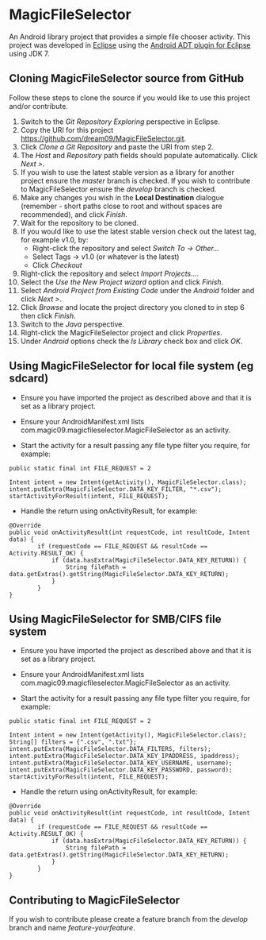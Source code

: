 MagicFileSelector
=================
An Android library project that provides a simple file chooser activity.  This project was developed in [Eclipse](http://www.eclipse.org/downloads/) using the [Android ADT plugin for Eclipse](http://developer.android.com/sdk/installing/installing-adt.html) using JDK 7.


Cloning MagicFileSelector source from GitHub
--------------------------------------------
Follow these steps to clone the source if you would like to use this project and/or contribute.

1. Switch to the *Git Repository Exploring* perspective in Eclipse.
2. Copy the URI for this project https://github.com/dream09/MagicFileSelector.git.
3. Click *Clone a Git Repository* and paste the URI from step 2.
4. The *Host* and *Repository* path fields should populate automatically. Click *Next >*.
5. If you wish to use the latest stable version as a library for another project ensure the *master* branch is checked. If you wish to contribute to MagicFileSelector ensure the *develop* branch is checked.
6. Make any changes you wish in the **Local Destination** dialogue (remember - short paths close to root and without spaces are recommended), and click *Finish*.
7. Wait for the repository to be cloned.
8. If you would like to use the latest stable version check out the latest tag, for example v1.0, by:
	- Right-click the repository and select *Switch To → Other...*
	- Select Tags → v1.0 (or whatever is the latest)
	- Click *Checkout*
9. Right-click the repository and select *Import Projects...*.
10. Select the *Use the New Project wizard* option and click *Finish*.
11. Select *Android Project from Existing Code* under the *Android* folder and click *Next >*.
12. Click *Browse* and locate the project directory you cloned to in step 6 then click *Finish*.
13. Switch to the *Java* perspective.
14. Right-click the MagicFileSelector project and click *Properties*.
15. Under *Android* options check the *Is Library* check box and click *OK*.


Using MagicFileSelector for local file system (eg sdcard)
---------------------------------------------------------
* Ensure you have imported the project as described above and that it is set as a library project.

* Ensure your AndroidManifest.xml lists com.magic09.magicfileselector.MagicFileSelector as an activity.

* Start the activity for a result passing any file type filter you require, for example:
```
public static final int FILE_REQUEST = 2

Intent intent = new Intent(getActivity(), MagicFileSelector.class);
intent.putExtra(MagicFileSelector.DATA_KEY_FILTER, "*.csv");
startActivityForResult(intent, FILE_REQUEST);
```

* Handle the return using onActivityResult, for example:
```
@Override
public void onActivityResult(int requestCode, int resultCode, Intent data) {
    	if (requestCode == FILE_REQUEST && resultCode == Activity.RESULT_OK) {
			if (data.hasExtra(MagicFileSelector.DATA_KEY_RETURN)) {
				String filePath = data.getExtras().getString(MagicFileSelector.DATA_KEY_RETURN);
			}
		}
}
```


Using MagicFileSelector for SMB/CIFS file system
------------------------------------------------
* Ensure you have imported the project as described above and that it is set as a library project.

* Ensure your AndroidManifest.xml lists com.magic09.magicfileselector.MagicFileSelector as an activity.

* Start the activity for a result passing any file type filter you require, for example:
```
public static final int FILE_REQUEST = 2

Intent intent = new Intent(getActivity(), MagicFileSelector.class);
String[] filters = {".csv", ".txt"};
intent.putExtra(MagicFileSelector.DATA_FILTERS, filters);
intent.putExtra(MagicFileSelector.DATA_KEY_IPADDRESS, ipaddress);
intent.putExtra(MagicFileSelector.DATA_KEY_USERNAME, username);
intent.putExtra(MagicFileSelector.DATA_KEY_PASSWORD, password);
startActivityForResult(intent, FILE_REQUEST);
```

* Handle the return using onActivityResult, for example:
```
@Override
public void onActivityResult(int requestCode, int resultCode, Intent data) {
    	if (requestCode == FILE_REQUEST && resultCode == Activity.RESULT_OK) {
			if (data.hasExtra(MagicFileSelector.DATA_KEY_RETURN)) {
				String filePath = data.getExtras().getString(MagicFileSelector.DATA_KEY_RETURN);
			}
		}
}
```


Contributing to MagicFileSelector
---------------------------------

If you wish to contribute please create a feature branch from the *develop* branch and name *feature-yourfeature*.
